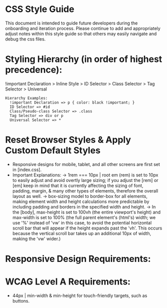 # CSS Style Guide

This document is intended to guide future developers during the onboarding and iteration process. Please continue to add and appropriately adjust notes within this style guide so that others may easily navigate and debug the css files.

# Styling Hierarchy (in order of highest precedence):

!important Declaration > Inline Style > ID Selector > Class Selector > Tag Selector > Universal

    Hierarchy Examples:
      !important Declaration => p { color: black !important; }
      ID Selector => #id
      Class/Pseudo-class Selector => .class
      Tag Selector => div or p
      Universal Selector => *

# Reset Browser Styles & Apply Custom Default Styles

- Responsive designs for mobile, tablet, and all other screens are first set in [index.css].
- Important Explanations:
  -> 1rem === 10px | root em (rem) is set to 10px to easily adjust and avoid overtly large sizing; if you adjust the [rem] or [em] keep in mind that it is currently affecting the sizing of font, padding, margin, & many other types of elements, therefore the overall layout as well.
  -> box-sizing model to border-box for all elements, making element width and height calculations more predictable by including padding and borders in the specified width and height.
  -> In the [body], max-height is set to 100vh (the entire viewport's height) and max-width is set to 100% (the full parent element's (html's) width; we use '%' instead of 'vw' in this case, to avoid the potential horizontal scroll bar that will appear if the height expands past the 'vh'. This occurs because the vertical scroll bar takes up an additional 10px of width, making the 'vw' wider.)

# Responsive Design Requirements:

# WCAG Level A Requirements:

- 44px | min-width & min-height for touch-friendly targets, such as buttons.
